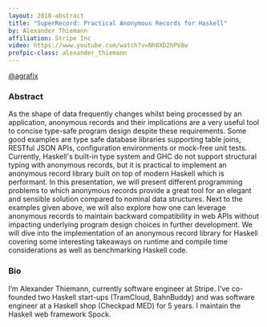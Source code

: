```yaml
---
layout: 2018-abstract
title: "SuperRecord: Practical Anonymous Records for Haskell"
by: Alexander Thiemann
affiliation: Stripe Inc
video: https://www.youtube.com/watch?v=Nh0XD2hPV8w
profpic-class: alexander_thiemann
---
```


[@agrafix](https://twitter.com/agrafix)
<br/>

### Abstract

As the shape of data frequently changes whilst being processed by an application, anonymous records and their implications are a very useful tool to concise type-safe program design despite these requirements. Some good examples are type safe database libraries supporting table joins, RESTful JSON APIs, configuration environments or mock-free unit tests. Currently, Haskell's built-in type system and GHC do not support structural typing with anonymous records, but it is practical to implement an anonymous record library built on top of modern Haskell which is performant. In this presentation, we will present different programming problems to which anonymous records provide a great tool for an elegant and sensible solution compared to nominal data structures. Next to the examples given above, we will also explore how one can leverage anonymous records to maintain backward compatibility in web APIs without impacting underlying program design choices in further development.  We will dive into the implementation of an anonymous record library for Haskell covering some interesting takeaways on runtime and compile time considerations as well as benchmarking Haskell code.

### Bio

I’m Alexander Thiemann, currently software engineer at Stripe. I’ve co-founded two Haskell start-ups (TramCloud, BahnBuddy) and was software engineer at a Haskell shop (Checkpad MED) for 5 years. I maintain the Haskell web framework Spock.

